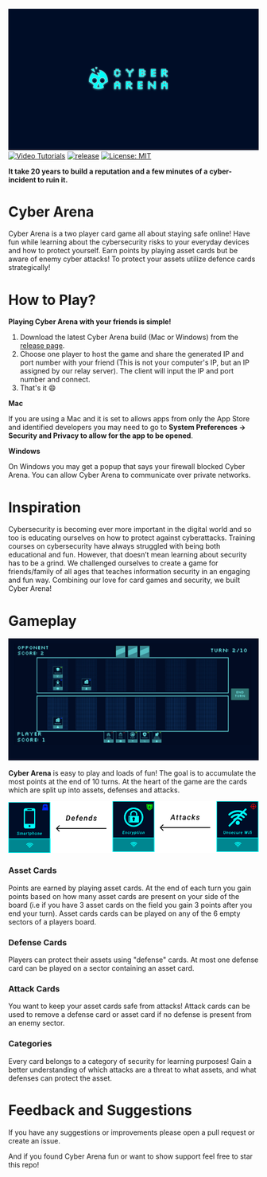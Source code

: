 ![Alt text](Images/cyber-arena-thumbnail.png?raw=true "Title")
[![Video Tutorials](https://img.shields.io/badge/video_tutorial-brightgreen.svg)](https://youtu.be/-_xXDbnu6yM)
[![release](https://img.shields.io/github/release/jeffreysfllo24/SecureWorksHackathon2022.svg)](https://github.com/jeffreysfllo24/SecureWorksHackathon2022/releases/latest)
[![License: MIT](https://img.shields.io/badge/License-MIT-brightgreen.svg)](LICENSE)

**It take 20 years to build a reputation and a few minutes of a cyber-incident to ruin it.**

# Cyber Arena
Cyber Arena is a two player card game all about staying safe online! Have fun while learning about the cybersecurity risks to your everyday devices and how to protect yourself. Earn points by playing asset cards but be aware of enemy cyber attacks! To protect your assets utilize defence cards strategically!

# How to Play?

**Playing Cyber Arena with your friends is simple!** 

1. Download the latest Cyber Arena build (Mac or Windows) from the [release page](https://github.com/jeffreysfllo24/SecureWorksHackathon2022/releases/tag/v1.0).
2. Choose one player to host the game and share the generated IP and port number with your friend (This is not your computer's IP, but an IP assigned by our relay server). The client will input the IP and port number and connect.
3. That's it :smile: 

**Mac**

If you are using a Mac and it is set to allows apps from only the App Store and identified developers you may need to go to **System Preferences -> Security and Privacy to allow for the app to be opened**.

**Windows**

On Windows you may get a popup that says your firewall blocked Cyber Arena. You can allow Cyber Arena to communicate over private networks.

# Inspiration
Cybersecurity is becoming ever more important in the digital world and so too is educating ourselves on how to protect against cyberattacks. Training courses on cybersecurity have always struggled with being both educational and fun. However, that doesn’t mean learning about security has to be a grind. We challenged ourselves to create a game for friends/family of all ages that teaches information security in an engaging and fun way. Combining our love for card games and security, we built Cyber Arena! 

# Gameplay
![Alt text](Images/gameplay-1.png?raw=true "Title")

**Cyber Arena** is easy to play and loads of fun! The goal is to accumulate the most points at the end of 10 turns. At the heart of the game are the cards which are split up into assets, defenses and attacks.


![Alt text](Images/card-logic.png?raw=true "Title")

### Asset Cards
Points are earned by playing asset cards. At the end of each turn you gain points based on how many asset cards are present on your side of the board (i.e if you have 3 asset cards on the field you gain 3 points after you end your turn). Asset cards cards can be played on any of the 6 empty sectors of a players board. 

### Defense Cards
Players can protect their assets using "defense" cards. At most one defense card can be played on a sector containing an asset card. 

### Attack Cards
You want to keep your asset cards safe from attacks! Attack cards can be used to remove a defense card or asset card if no defense is present from an enemy sector. 

### Categories
Every card belongs to a category of security for learning purposes! Gain a better understanding of which attacks are a threat to what assets, and what defenses can protect the asset.


# Feedback and Suggestions
If you have any suggestions or improvements please open a pull request or create an issue.

And if you found Cyber Arena fun or want to show support feel free to star this repo!



